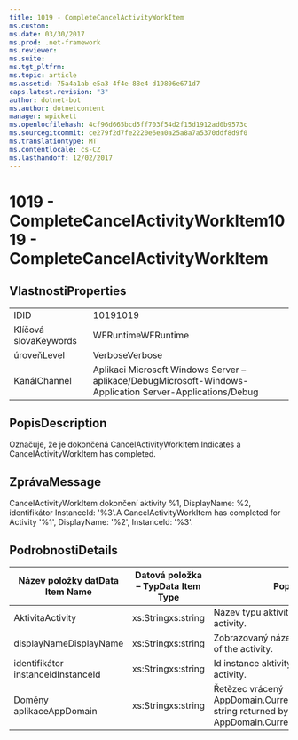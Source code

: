 ```yaml
---
title: 1019 - CompleteCancelActivityWorkItem
ms.custom: 
ms.date: 03/30/2017
ms.prod: .net-framework
ms.reviewer: 
ms.suite: 
ms.tgt_pltfrm: 
ms.topic: article
ms.assetid: 75a4a1ab-e5a3-4f4e-88e4-d19806e671d7
caps.latest.revision: "3"
author: dotnet-bot
ms.author: dotnetcontent
manager: wpickett
ms.openlocfilehash: 4cf96d665bcd5ff703f54d2f15d1912ad0b9573c
ms.sourcegitcommit: ce279f2d7fe2220e6ea0a25a8a7a5370ddf8d9f0
ms.translationtype: MT
ms.contentlocale: cs-CZ
ms.lasthandoff: 12/02/2017
---
```

# <a name="1019---completecancelactivityworkitem"></a><span data-ttu-id="c56f8-102">1019 - CompleteCancelActivityWorkItem</span><span class="sxs-lookup"><span data-stu-id="c56f8-102">1019 - CompleteCancelActivityWorkItem</span></span>
## <a name="properties"></a><span data-ttu-id="c56f8-103">Vlastnosti</span><span class="sxs-lookup"><span data-stu-id="c56f8-103">Properties</span></span>  
  
|||  
|-|-|  
|<span data-ttu-id="c56f8-104">ID</span><span class="sxs-lookup"><span data-stu-id="c56f8-104">ID</span></span>|<span data-ttu-id="c56f8-105">1019</span><span class="sxs-lookup"><span data-stu-id="c56f8-105">1019</span></span>|  
|<span data-ttu-id="c56f8-106">Klíčová slova</span><span class="sxs-lookup"><span data-stu-id="c56f8-106">Keywords</span></span>|<span data-ttu-id="c56f8-107">WFRuntime</span><span class="sxs-lookup"><span data-stu-id="c56f8-107">WFRuntime</span></span>|  
|<span data-ttu-id="c56f8-108">úroveň</span><span class="sxs-lookup"><span data-stu-id="c56f8-108">Level</span></span>|<span data-ttu-id="c56f8-109">Verbose</span><span class="sxs-lookup"><span data-stu-id="c56f8-109">Verbose</span></span>|  
|<span data-ttu-id="c56f8-110">Kanál</span><span class="sxs-lookup"><span data-stu-id="c56f8-110">Channel</span></span>|<span data-ttu-id="c56f8-111">Aplikaci Microsoft Windows Server – aplikace/Debug</span><span class="sxs-lookup"><span data-stu-id="c56f8-111">Microsoft-Windows-Application Server-Applications/Debug</span></span>|  
  
## <a name="description"></a><span data-ttu-id="c56f8-112">Popis</span><span class="sxs-lookup"><span data-stu-id="c56f8-112">Description</span></span>  
 <span data-ttu-id="c56f8-113">Označuje, že je dokončená CancelActivityWorkItem.</span><span class="sxs-lookup"><span data-stu-id="c56f8-113">Indicates a CancelActivityWorkItem has completed.</span></span>  
  
## <a name="message"></a><span data-ttu-id="c56f8-114">Zpráva</span><span class="sxs-lookup"><span data-stu-id="c56f8-114">Message</span></span>  
 <span data-ttu-id="c56f8-115">CancelActivityWorkItem dokončení aktivity %1, DisplayName: %2, identifikátor InstanceId: '%3'.</span><span class="sxs-lookup"><span data-stu-id="c56f8-115">A CancelActivityWorkItem has completed for Activity '%1', DisplayName: '%2', InstanceId: '%3'.</span></span>  
  
## <a name="details"></a><span data-ttu-id="c56f8-116">Podrobnosti</span><span class="sxs-lookup"><span data-stu-id="c56f8-116">Details</span></span>  
  
|<span data-ttu-id="c56f8-117">Název položky dat</span><span class="sxs-lookup"><span data-stu-id="c56f8-117">Data Item Name</span></span>|<span data-ttu-id="c56f8-118">Datová položka – Typ</span><span class="sxs-lookup"><span data-stu-id="c56f8-118">Data Item Type</span></span>|<span data-ttu-id="c56f8-119">Popis</span><span class="sxs-lookup"><span data-stu-id="c56f8-119">Description</span></span>|  
|--------------------|--------------------|-----------------|  
|<span data-ttu-id="c56f8-120">Aktivita</span><span class="sxs-lookup"><span data-stu-id="c56f8-120">Activity</span></span>|<span data-ttu-id="c56f8-121">xs:String</span><span class="sxs-lookup"><span data-stu-id="c56f8-121">xs:string</span></span>|<span data-ttu-id="c56f8-122">Název typu aktivity.</span><span class="sxs-lookup"><span data-stu-id="c56f8-122">The type name of the activity.</span></span>|  
|<span data-ttu-id="c56f8-123">displayName</span><span class="sxs-lookup"><span data-stu-id="c56f8-123">DisplayName</span></span>|<span data-ttu-id="c56f8-124">xs:String</span><span class="sxs-lookup"><span data-stu-id="c56f8-124">xs:string</span></span>|<span data-ttu-id="c56f8-125">Zobrazovaný název aktivity.</span><span class="sxs-lookup"><span data-stu-id="c56f8-125">The display name of the activity.</span></span>|  
|<span data-ttu-id="c56f8-126">identifikátor instanceId</span><span class="sxs-lookup"><span data-stu-id="c56f8-126">InstanceId</span></span>|<span data-ttu-id="c56f8-127">xs:String</span><span class="sxs-lookup"><span data-stu-id="c56f8-127">xs:string</span></span>|<span data-ttu-id="c56f8-128">Id instance aktivity.</span><span class="sxs-lookup"><span data-stu-id="c56f8-128">The instance id of the activity.</span></span>|  
|<span data-ttu-id="c56f8-129">Domény aplikace</span><span class="sxs-lookup"><span data-stu-id="c56f8-129">AppDomain</span></span>|<span data-ttu-id="c56f8-130">xs:String</span><span class="sxs-lookup"><span data-stu-id="c56f8-130">xs:string</span></span>|<span data-ttu-id="c56f8-131">Řetězec vrácený AppDomain.CurrentDomain.FriendlyName.</span><span class="sxs-lookup"><span data-stu-id="c56f8-131">The string returned by AppDomain.CurrentDomain.FriendlyName.</span></span>|
